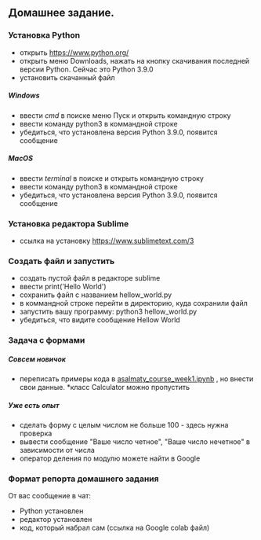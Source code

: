 ## Домашнее задание.

### Установка Python

- открыть https://www.python.org/
- открыть меню Downloads, нажать на кнопку скачивания последней версии Python. Сейчас это Python 3.9.0
- установить скачанный файл

##### Windows
- ввести *cmd* в поиске меню Пуск и открыть командную строку
- ввести команду python3 в коммандной строке
- убедиться, что установлена версия Python 3.9.0, появится сообщение

##### MacOS
- ввести *terminal* в поиске и открыть командную строку
- ввести команду python3 в коммандной строке
- убедиться, что установлена версия Python 3.9.0, появится сообщение

### Установка редактора Sublime
- ссылка на установку https://www.sublimetext.com/3

### Создать файл и запустить
- создать пустой файл в редакторе sublime
- ввести print('Hello World')
- сохранить файл с названием hellow_world.py
- в коммандной строке перейти в директорию, куда сохранили файл
- запустить вашу программу: python3 hellow_world.py
- убедиться, что видите сообщение Hellow World


### Задача с формами
##### Совсем новичок
- переписать примеры кода в [asalmaty_course_week1.ipynb](./asalmaty_course_week1.ipynb) , но внести свои данные. *класс Calculator можно пропустить

##### Уже есть опыт
- cделать форму с целым числом не больше 100 - здесь нужна проверка
- вывести сообщение "Ваше число четное", "Ваше число нечетное" в зависимости от числа
- оператор деления по модулю можете найти в Google

### Формат репорта домашнего задания
От вас сообщение в чат:
  + Python установлен
  + редактор установлен
  + код, который набрал сам (ссылка на Google colab файл)
